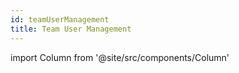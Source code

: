 ```yaml
---
id: teamUserManagement
title: Team User Management
---
```


import Column from '@site/src/components/Column'
